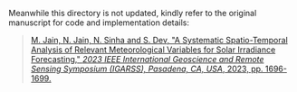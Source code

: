 Meanwhile this directory is not updated, kindly refer to the original manuscript for code and implementation details:

>[M. Jain, N. Jain, N. Sinha and S. Dev, "A Systematic Spatio-Temporal Analysis of Relevant Meteorological Variables for Solar Irradiance Forecasting," *2023 IEEE International Geoscience and Remote Sensing Symposium (IGARSS), Pasadena, CA, USA*, 2023, pp. 1696-1699.](https://doi.org/10.1109/IGARSS52108.2023.10282834)